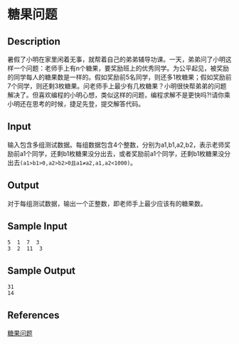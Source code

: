 # 糖果问题

## Description

暑假了小明在家里闲着无事，就帮着自己的弟弟辅导功课。一天，弟弟问了小明这样一个问题：老师手上有n个糖果，要奖励班上的优秀同学。为公平起见，被奖励的同学每人的糖果数是一样的。假如奖励前5名同学，则还多1枚糖果；假如奖励前7个同学，则还剩3枚糖果。问老师手上最少有几枚糖果？小明很快帮弟弟的问题解决了。但喜欢编程的小明心想，类似这样的问题，编程求解不是更快吗?!请你乘小明还在思考的时候，捷足先登，提交解答代码。

## Input

输入包含多组测试数据。每组数据包含4个整数，分别为a1,b1,a2,b2，表示老师奖励前a1个同学，还剩b1枚糖果没分出去，或者奖励前a1个同学，还剩b1枚糖果没分出去`(a1>b1>0,a2>b2>0且a1≠a2,a1,a2<1000)`。

## Output

对于每组测试数据，输出一个正整数，即老师手上最少应该有的糖果数。

## Sample Input

```
5  1  7  3
3  2  11  3
```

## Sample Output

```
31
14
```

## References

[糖果问题](http://cpp.zjut.edu.cn/ShowProblem.aspx?ShowID=1595)

